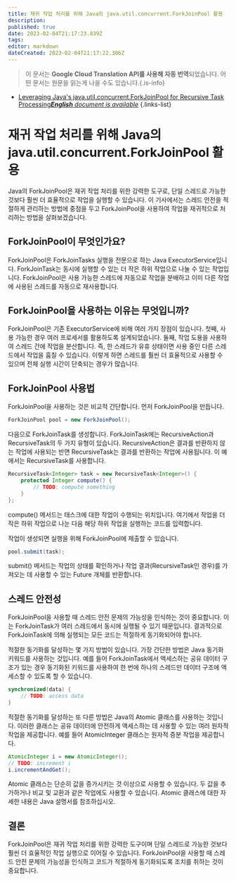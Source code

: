 ```yaml
---
title: 재귀 작업 처리를 위해 Java의 java.util.concurrent.ForkJoinPool 활용
description: 
published: true
date: 2023-02-04T21:17:23.839Z
tags: 
editor: markdown
dateCreated: 2023-02-04T21:17:22.306Z
---
```


> 이 문서는 **Google Cloud Translation API를 사용해 자동 번역**되었습니다.
어떤 문서는 원문을 읽는게 나을 수도 있습니다.{.is-info}



- [Leveraging Java's java.util.concurrent.ForkJoinPool for Recursive Task Processing***English** document is available*](/en/Knowledge-base/Java/leveraging-java-s-java-util-concurrent-forkjoinpool-for-recursive-task-processing)
{.links-list}


# 재귀 작업 처리를 위해 Java의 java.util.concurrent.ForkJoinPool 활용

Java의 ForkJoinPool은 재귀 작업 처리를 위한 강력한 도구로, 단일 스레드로 가능한 것보다 훨씬 더 효율적으로 작업을 실행할 수 있습니다. 이 기사에서는 스레드 안전을 적절하게 관리하는 방법에 중점을 두고 ForkJoinPool을 사용하여 작업을 재귀적으로 처리하는 방법을 살펴보겠습니다.

## ForkJoinPool이 무엇인가요?

ForkJoinPool은 ForkJoinTasks 실행을 전문으로 하는 Java ExecutorService입니다. ForkJoinTask는 동시에 실행할 수 있는 더 작은 하위 작업으로 나눌 수 있는 작업입니다. ForkJoinPool은 사용 가능한 스레드에 자동으로 작업을 분배하고 이미 다른 작업에 사용된 스레드를 자동으로 재사용합니다.

## ForkJoinPool을 사용하는 이유는 무엇입니까?

ForkJoinPool은 기존 ExecutorService에 비해 여러 가지 장점이 있습니다. 첫째, 사용 가능한 경우 여러 프로세서를 활용하도록 설계되었습니다. 둘째, 작업 도용을 사용하여 스레드 간에 작업을 분산합니다. 즉, 한 스레드가 유휴 상태이면 사용 중인 다른 스레드에서 작업을 훔칠 수 있습니다. 이렇게 하면 스레드를 훨씬 더 효율적으로 사용할 수 있으며 전체 실행 시간이 단축되는 경우가 많습니다.

## ForkJoinPool 사용법

ForkJoinPool을 사용하는 것은 비교적 간단합니다. 먼저 ForkJoinPool을 만듭니다.

```java
ForkJoinPool pool = new ForkJoinPool();
```

다음으로 ForkJoinTask를 생성합니다. ForkJoinTask에는 RecursiveAction과 RecursiveTask의 두 가지 유형이 있습니다. RecursiveAction은 결과를 반환하지 않는 작업에 사용되는 반면 RecursiveTask는 결과를 반환하는 작업에 사용됩니다. 이 예에서는 RecursiveTask를 사용합니다.

```java
RecursiveTask<Integer> task = new RecursiveTask<Integer>() {
    protected Integer compute() {
        // TODO: compute something
    }
};
```

compute() 메서드는 태스크에 대한 작업이 수행되는 위치입니다. 여기에서 작업을 더 작은 하위 작업으로 나눈 다음 해당 하위 작업을 실행하는 코드를 입력합니다.

작업이 생성되면 실행을 위해 ForkJoinPool에 제출할 수 있습니다.

```java
pool.submit(task);
```

submit() 메서드는 작업의 상태를 확인하거나 작업 결과(RecursiveTask인 경우)를 가져오는 데 사용할 수 있는 Future 개체를 반환합니다.

## 스레드 안전성

ForkJoinPool을 사용할 때 스레드 안전 문제의 가능성을 인식하는 것이 중요합니다. 이는 ForkJoinTask가 여러 스레드에서 동시에 실행될 수 있기 때문입니다. 결과적으로 ForkJoinTask에 의해 실행되는 모든 코드는 적절하게 동기화되어야 합니다.

적절한 동기화를 달성하는 몇 가지 방법이 있습니다. 가장 간단한 방법은 Java 동기화 키워드를 사용하는 것입니다. 예를 들어 ForkJoinTask에서 액세스하는 공유 데이터 구조가 있는 경우 동기화된 키워드를 사용하여 한 번에 하나의 스레드만 데이터 구조에 액세스할 수 있도록 할 수 있습니다.

```java
synchronized(data) {
    // TODO: access data
}
```

적절한 동기화를 달성하는 또 다른 방법은 Java의 Atomic 클래스를 사용하는 것입니다. 이러한 클래스는 공유 데이터에 안전하게 액세스하는 데 사용할 수 있는 여러 원자적 작업을 제공합니다. 예를 들어 AtomicInteger 클래스는 원자적 증분 작업을 제공합니다.

```java
AtomicInteger i = new AtomicInteger();
// TODO: increment i
i.incrementAndGet();
```

Atomic 클래스는 단순히 값을 증가시키는 것 이상으로 사용할 수 있습니다. 두 값을 추가하거나 비교 및 교환과 같은 작업에도 사용할 수 있습니다. Atomic 클래스에 대한 자세한 내용은 Java 설명서를 참조하십시오.

## 결론

ForkJoinPool은 재귀 작업 처리를 위한 강력한 도구이며 단일 스레드로 가능한 것보다 훨씬 더 효율적인 작업 실행으로 이어질 수 있습니다. ForkJoinPool을 사용할 때 스레드 안전 문제의 가능성을 인식하고 코드가 적절하게 동기화되도록 조치를 취하는 것이 중요합니다.
